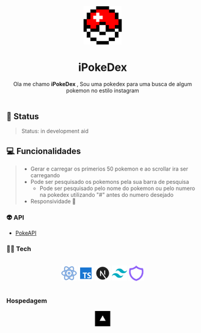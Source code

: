 

<div align="center" >
<img src='public/Pokeboll.png' width='100'> 

# **iPokeDex**
</div>
<div align="center" >
Ola me chamo <strong>  iPokeDex </strong>, Sou uma pokedex para uma busca de algum pokemon no estilo instagram
</div>
</br>

## 📜 Status
> Status: in development aid


## 💻 Funcionalidades

> * Gerar e carregar os primerios 50 pokemon e ao scrollar ira ser carregando
> * Pode ser pesquisado os pokemons pela sua barra de pesquisa
>   * Pode ser pesquisado pelo nome do pokemon ou pelo numero na pokedex utilizando "#" antes do numero desejado
> * Responsividade 📲

###  **👽️ API**
 
<div>

<a href='https://pokeapi.co/'>

* PokeAPI

</a>
 
</div>

###  **👩‍💻 Tech**

</br>

<div align="center" >

 <img src='md/img/icons8-react-80.png' width='40'> 
 <img src='md/img/icons8-typescript-80.png' width='40'> 
 <img src='md/img/Nextjs.svg' width='40'> 
 <img src='md/img/Tailwind.svg' width='40'> 
 <img src='md/img/heroicons.png' width='40'> 
     
      


</div>

</br>

###  **Hospedagem**
<div align="center">
<img src='md/img/Vercel-logo-sq.png' width='40'> 
 
</div>
